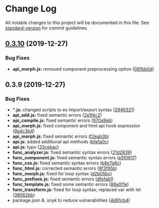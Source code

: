 # Change Log

All notable changes to this project will be documented in this file. See [standard-version](https://github.com/conventional-changelog/standard-version) for commit guidelines.

<a name="0.3.10"></a>
## [0.3.10](https://github.com/kilisio/preprocess/compare/v0.3.9...v0.3.10) (2019-12-27)


### Bug Fixes

* **api_morph.js:** removed component preprocessing option ([081bb0d](https://github.com/kilisio/preprocess/commit/081bb0d))



<a name="0.3.9"></a>
## 0.3.9 (2019-12-27)


### Bug Fixes

* ***.js:** changed scripts to es import/export syntax ([2946321](https://github.com/kilisio/preprocess/commit/2946321))
* **api_add.js:** fixed semantic errors ([2e1f4c2](https://github.com/kilisio/preprocess/commit/2e1f4c2))
* **api_compile.js:** fixed semantic errors ([970a9eb](https://github.com/kilisio/preprocess/commit/970a9eb))
* **api_morph.js:** fixed component and html api hook expression ([9a4c3b4](https://github.com/kilisio/preprocess/commit/9a4c3b4))
* **api_morph.js:** fixed semantic errors ([f2eab3b](https://github.com/kilisio/preprocess/commit/f2eab3b))
* **api.js:** added additional api methods ([bfe1a0c](https://github.com/kilisio/preprocess/commit/bfe1a0c))
* **api.js:** typo ([33cebac](https://github.com/kilisio/preprocess/commit/33cebac))
* **func_analyzer.js:** fixed semantic syntax errors ([21d2839](https://github.com/kilisio/preprocess/commit/21d2839))
* **func_component.js:** fixed semantic syntax errors ([e5f0617](https://github.com/kilisio/preprocess/commit/e5f0617))
* **func_css.js:** fixed semantic syntax errors ([b8e7a6c](https://github.com/kilisio/preprocess/commit/b8e7a6c))
* **func_html.js:** corrected semantic errors ([9f3f95b](https://github.com/kilisio/preprocess/commit/9f3f95b))
* **func_morph.js:** fixed for loop syntax ([d2b05bc](https://github.com/kilisio/preprocess/commit/d2b05bc))
* **func_prefixes.js:** fixed semantic errors ([dfefab1](https://github.com/kilisio/preprocess/commit/dfefab1))
* **func_template.js:** fixed some semantic errors ([88a0f1e](https://github.com/kilisio/preprocess/commit/88a0f1e))
* **func_transform.js:** fixed for loop syntax; replaced var with let ([38062bb](https://github.com/kilisio/preprocess/commit/38062bb))
* package.json & .snyk to reduce vulnerabilities ([4d91cb4](https://github.com/kilisio/preprocess/commit/4d91cb4))
